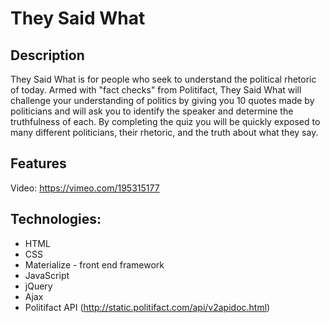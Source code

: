 # They Said What

## Description
They Said What is for people who seek to understand the political rhetoric of today. Armed with "fact checks" from Politifact, They Said What will challenge your understanding of politics by giving you 10 quotes made by politicians and will ask you to identify the speaker and determine the truthfulness of each. By completing the quiz you will be quickly exposed to many different politicians, their rhetoric, and the truth about what they say.

## Features
Video: https://vimeo.com/195315177

## Technologies:
* HTML
* CSS
* Materialize - front end framework
* JavaScript
* jQuery
* Ajax
* Politifact API (http://static.politifact.com/api/v2apidoc.html)
